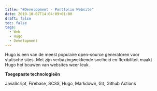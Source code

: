 ```yaml
---
title: "#Development - Portfolio Website"
date: 2019-10-07T14:04:09+01:00
draft: false
toc: false
tags: 
  - Web
  - Hugo
  - Development
---
```


Hugo is een van de meest populaire open-source generatoren voor statische sites. Met zijn verbazingwekkende snelheid en flexibiliteit maakt Hugo het bouwen van websites weer leuk.

__Toegepaste technologieën__

JavaScript, Firebase, SCSS, Hugo, Markdown, Git, Github Actions